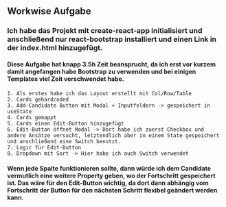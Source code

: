 ## Workwise Aufgabe

### Ich habe das Projekt mit create-react-app initialisiert und anschließend nur react-bootstrap installiert und einen Link in der index.html hinzugefügt.
#### Diese Aufgabe hat knapp 3.5h Zeit beansprucht, da ich erst vor kurzem damit angefangen habe Bootstrap zu verwenden und bei einigen Templates viel Zeit verschwendet habe.

    1. Als erstes habe ich das Layout erstellt mit Col/Row/Table
    2. Cards gehardcoded
    3. Add-Candidate Button mit Modal + Inputfeldern -> gespeichert in useState
    4. Cards gemappt
    5. Cards einen Edit-Button hinzugefügt
    6. Edit-Button öffnet Modal -> Dort habe ich zuerst Checkbox und andere Ansätze versucht, letztendlich aber in einem State gespeichert und anschließend eine Switch benutzt.
    7. Logic für Edit-Button
    8. Dropdown mit Sort -> Hier habe ich auch Switch verwendet

#### Wenn jede Spalte funktionieren sollte, dann würde ich dem Candidate vermutlich eine weitere Property geben, wo der Fortschritt gespeichert ist. Das wäre für den Edit-Button wichtig, da dort dann abhängig vom Fortschritt der Button für den nächsten Schritt flexibel geändert werden kann.
